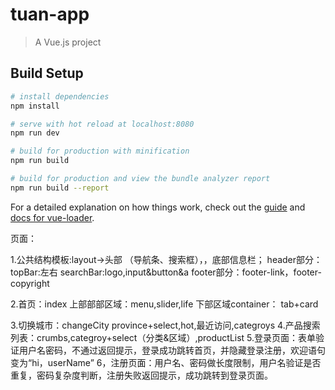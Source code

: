 # tuan-app

> A Vue.js project

## Build Setup

``` bash
# install dependencies
npm install

# serve with hot reload at localhost:8080
npm run dev

# build for production with minification
npm run build

# build for production and view the bundle analyzer report
npm run build --report
```

For a detailed explanation on how things work, check out the [guide](http://vuejs-templates.github.io/webpack/) and [docs for vue-loader](http://vuejs.github.io/vue-loader).

页面：

1.公共结构模板:layout->头部 （导航条、搜索框），，底部信息栏；
    header部分：
        topBar:左右
        searchBar:logo,input&button&a
    footer部分：footer-link，footer-copyright

2.首页：index
        上部部部区域：menu,slider,life
        下部区域container： tab+card
        
3.切换城市：changeCity
    province+select,hot,最近访问,categroys
4.产品搜索列表：crumbs,categroy+select（分类&区域）,productList
5.登录页面：表单验证用户名密码，不通过返回提示，登录成功跳转首页，并隐藏登录注册，欢迎语句变为“hi，userName”
6，注册页面：用户名、密码做长度限制，用户名验证是否重复，密码复杂度判断，注册失败返回提示，成功跳转到登录页面。
